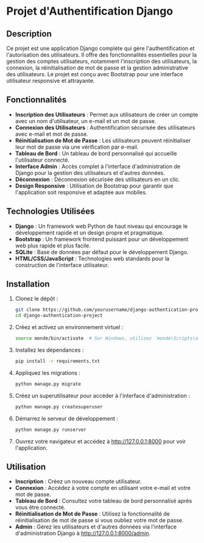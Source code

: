 # Projet d'Authentification Django

## Description

Ce projet est une application Django complète qui gère l'authentification et l'autorisation des utilisateurs. Il offre des fonctionnalités essentielles pour la gestion des comptes utilisateurs, notamment l'inscription des utilisateurs, la connexion, la réinitialisation de mot de passe et la gestion administrative des utilisateurs. Le projet est conçu avec Bootstrap pour une interface utilisateur responsive et attrayante.

## Fonctionnalités

- **Inscription des Utilisateurs** : Permet aux utilisateurs de créer un compte avec un nom d'utilisateur, un e-mail et un mot de passe.
- **Connexion des Utilisateurs** : Authentification sécurisée des utilisateurs avec e-mail et mot de passe.
- **Réinitialisation de Mot de Passe** : Les utilisateurs peuvent réinitialiser leur mot de passe via une vérification par e-mail.
- **Tableau de Bord** : Un tableau de bord personnalisé qui accueille l'utilisateur connecté.
- **Interface Admin** : Accès complet à l'interface d'administration de Django pour la gestion des utilisateurs et d'autres données.
- **Déconnexion** : Déconnexion sécurisée des utilisateurs en un clic.
- **Design Responsive** : Utilisation de Bootstrap pour garantir que l'application soit responsive et adaptée aux mobiles.

## Technologies Utilisées

- **Django** : Un framework web Python de haut niveau qui encourage le développement rapide et un design propre et pragmatique.
- **Bootstrap** : Un framework frontend puissant pour un développement web plus rapide et plus facile.
- **SQLite** : Base de données par défaut pour le développement Django.
- **HTML/CSS/JavaScript** : Technologies web standards pour la construction de l'interface utilisateur.

## Installation

1. Clonez le dépôt :
   ```bash
   git clone https://github.com/yourusername/django-authentication-project.git
   cd django-authentication-project

2. Créez et activez un environnement virtuel :
    ```bash
    source monde/bin/activate  # Sur Windows, utilisez `monde\Scripts\activate`

3. Installez les dépendances :
   ```bash
   pip install -r requirements.txt

4. Appliquez les migrations :
   ```bash
   python manage.py migrate

5. Créez un superutilisateur pour accéder à l'interface d'administration :
   ```bash
   python manage.py createsuperuser

6. Démarrez le serveur de développement :
    ```bash
    python manage.py runserver

7. Ouvrez votre navigateur et accédez à http://127.0.0.1:8000 pour voir l'application.

## Utilisation

- **Inscription** : Créez un nouveau compte utilisateur.
- **Connexion** : Accédez à votre compte en utilisant votre e-mail et votre mot de passe.
- **Tableau de Bord** : Consultez votre tableau de bord personnalisé après vous être connecté.
- **Réinitialisation de Mot de Passe** : Utilisez la fonctionnalité de réinitialisation de mot de passe si vous oubliez votre mot de passe.
- **Admin** : Gérez les utilisateurs et d'autres données via l'interface d'administration Django à http://127.0.0.1:8000/admin.

